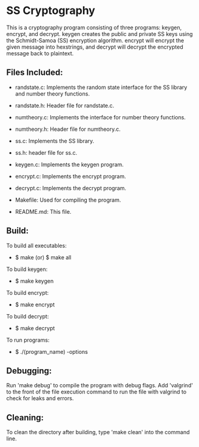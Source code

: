 # SS Cryptography

This is a cryptography program consisting of three programs: keygen, encrypt, and decrypt. keygen creates the public and private SS keys using the Schmidt-Samoa (SS) encryption algorithm. encrypt will encrypt the given message into hexstrings, and decrypt will decrypt the encrypted message back to plaintext.

## Files Included:
- randstate.c: Implements the random state interface for the SS library and number theory functions.

- randstate.h: Header file for randstate.c.

- numtheory.c: Implements the interface for number theory functions.

- numtheory.h: Header file for numtheory.c.

- ss.c: Implements the SS library.

- ss.h: header file for ss.c.

- keygen.c: Implements the keygen program.

- encrypt.c: Implements the encrypt program.

- decrypt.c: Implements the decrypt program.

- Makefile: Used for compiling the program.

- README.md: This file.

## Build:
To build all executables:
 - $ make (or) $ make all
 
To build keygen:
 - $ make keygen
 
To build encrypt:
 - $ make encrypt
 
To build decrypt:
 - $ make decrypt
 
 To run programs:
 - $ ./(program_name) -options

## Debugging:
Run 'make debug' to compile the program with debug flags. Add 'valgrind' to the front of the file execution command to run the file with valgrind to check for leaks and errors.

## Cleaning:
To clean the directory after building, type 'make clean' into the command line.
